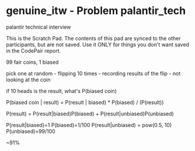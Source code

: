 # genuine_itw - Problem palantir_tech
palantir technical interview

This is the Scratch Pad. 
The contents of this pad are synced to the other participants, but are not saved. 
Use it ONLY for things you don't want saved in the CodePair report.



99 fair coins, 1 biased



pick one at random - flipping 10 times - recording results of the flip - not looking at the coin

if 10 heads is the result, what's P(biased coin)

P(biased coin | result) = P(result | biased) * P(biased) / (P(result))

P(result) = P(result|biased)P(biased) + P(result|unbiased)P(unbiased)

P(result|biased)=1
P(biased)=1/100
P(result|unbiased) = pow(0.5, 10)
P(unbiased)=99/100

~91%